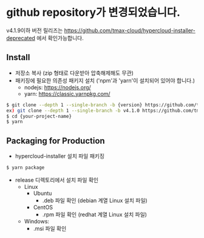 # github repository가 변경되었습니다.
v4.1.9이하 버전 릴리즈는 https://github.com/tmax-cloud/hypercloud-installer-deprecated 에서 확인가능합니다.

## Install

- 저장소 복사 (zip 형태로 다운받아 압축해제해도 무관)
- 패키징에 필요한 의존성 패키지 설치 ('npm'과 'yarn'이 설치되어 있어야 합니다.)
  - nodejs: https://nodejs.org/
  - yarn: https://classic.yarnpkg.com/

```bash
$ git clone --depth 1 --single-branch -b {version} https://github.com/tmax-cloud/hypercloud-installer.git {your-project-name}
ex) git clone --depth 1 --single-branch -b v4.1.0 https://github.com/tmax-cloud/hypercloud-installer.git hypercloud-installer
$ cd {your-project-name}
$ yarn
```

## Packaging for Production

- hypercloud-installer 설치 파일 패키징

```bash
$ yarn package
```

- release 디렉토리에서 설치 파일 확인
  - Linux
    - Ubuntu
      - .deb 파일 확인 (debian 계열 Linux 설치 파일)
    - CentOS
      - .rpm 파일 확인 (redhat 계열 Linux 설치 파일)
  - Windows:
    - .msi 파일 확인
